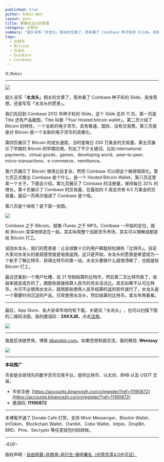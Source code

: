 ```yaml
---
published: true
author: Robin Wen
layout: post
title: 聊聊水龙头的愿景
category: 比特币
summary: "挺久没写「水龙头」相关的文章了，周末看了 Coinbase 种子轮的 Slide，突发奇想，还是写写「水龙头的愿景」。说回水龙头，我们的愿景是：让全球数十亿的用户都能轻松拥有「比特币」。目前大家对水龙头的直观感受就是电商返佣，这只是开始，水龙头的愿景是希望成为一个新手了解比特币、获得比特币的第一站。水龙头要做什么就很清晰了，也就是给 Bitcoin 打工。"
tags:
  - 比特币
  - Bitcoin
  - 水龙头
  - ExinEarn
  - Coinbase
---
```


`文/Robin`

***

![](https://cdn.dbarobin.com/ksjhjgp.png)

挺久没写「**水龙头**」相关的文章了，周末看了 Coinbase 种子轮的 Slide，突发奇想，还是写写「水龙头的愿景」。

我们先回到 Coinbase 2012 年种子轮的 Slide，这个 Slide 总共 11 页。第一页是 Title 还有产品截图，Title 叫做「Your Hosted bitcoin wallet」。第二页介绍了 Bitcoin 的特性，一个全新的电子货币，具有极速、国际、没有交易费。第三页就是对 Bitcoin 是一个全新的电子货币的具像化。

第四页展示了 Bitcoin 的成长速度，当时是每日 200 万美金的交易量。第五页展示了早期的 Bitcoin 的早期应用，列出了不少关键词，比如 international payments、virtual goods、games、developing world、peer-to-peer、micro-transactions、e-commerce、remittance。

第六页展示了 Bitcoin 使用比较复杂，然而 Coinbase 可以把这个做得很简化。第七页正式推出 Coinbase 是个什么，是一个 Hosted Bitcoin Wallet。第八页这里卖一个关子，下面会介绍。第九页展示了 Coinbase 的注册量，保持每日 20% 的增长。第十页展示了 Coinbase 的交易量，在最初的 5 周总共有 6.5 万美金的交易量。最后一页再次强调了 Coinbase 是个啥。

第八页是个啥呢？是下面一张图。

![](https://cdn.dbarobin.com/qcrc1qv.png)

Coinbase 之于 Bitcoin，就像 iTunes 之于 MP3。Coinbase 一开始的定位，就和 Bitcoin 深深地绑定在一起。其实纵观整个加密货币市场，其实可以理解成都是给 Bitcoin 打工。

说回水龙头，我们的愿景是：让全球数十亿的用户都能轻松拥有「比特币」。目前大家对水龙头的直观感受就是电商返佣，这只是开始，水龙头的愿景是希望成为一个新手了解比特币、获得比特币的第一站。水龙头要做什么就很清晰了，也就是给 Bitcoin 打工。

最近还看到一个用户吐槽，说 21 号刚结算的比特币，然后第二天比特币跌了，收益率就变成负的了，跟那些直接结算人民币的完全没法比。其实如果不认可比特币，大可不必使用水龙头，就用那些使用人民币结算的返利软件就行了。水龙头是一个需要时间沉淀的产品，日常使用水龙头，然后结算的比特币，拿五年再看看。

***

最后，App Store、各大安卓市场均有下载，关键词「水龙头」​，也可以扫描​下图的二维码注册。​我的邀请码：**3XKXJB**，点击[注册](https://app.exinearn.com/invite/3XKXJB?source=poster)。

![](https://cdn.dbarobin.com/kwdjijt.png)

***

我是区块链罗宾，博客 [dbarobin.com](https://dbarobin.com/)。如果您想和我交流，我的微信: **Wentasy**

![](https://cdn.dbarobin.com/v4yywe2.png)

***

**本站推广**

币安是全球领先的数字货币交易平台，提供比特币、以太坊、BNB 以及 USDT 交易。

* 币安注册: [https://accounts.binancezh.co/cn/register/?ref=11190872](https://accounts.binancezh.co/cn/register/?ref=11190872)
* 邀请码: **11190872**

***

本博客开通了 Donate Cafe 打赏，支持 Mixin Messenger、Blockin Wallet、imToken、Blockchain Wallet、Ownbit、Cobo Wallet、bitpie、DropBit、BRD、Pine、Secrypto 等任意钱包扫码转账。

<center>
    <div class="--donate-button"
         data-button-id="f8b9df0d-af9a-460d-8258-d3f435445075"
    ></div>
</center>

***

–EOF–

版权声明：[自由转载-非商用-非衍生-保持署名（创意共享4.0许可证）](http://creativecommons.org/licenses/by-nc-nd/4.0/deed.zh)